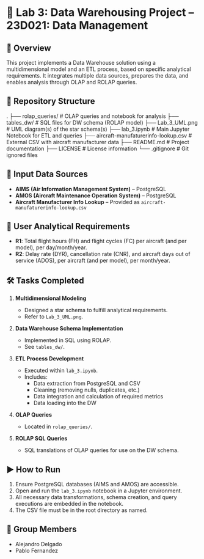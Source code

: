 # 🛫 Lab 3: Data Warehousing Project – 23D021: Data Management

## 📌 Overview

This project implements a Data Warehouse solution using a multidimensional model and an ETL process, based on specific analytical requirements. It integrates multiple data sources, prepares the data, and enables analysis through OLAP and ROLAP queries.

## 📁 Repository Structure

. ├── rolap_queries/ # OLAP queries and notebook for analysis ├── tables_dw/ # SQL files for DW schema (ROLAP model) ├── Lab_3_UML.png # UML diagram(s) of the star schema(s) ├── lab_3.ipynb # Main Jupyter Notebook for ETL and queries ├── aircraft-manufaturerinfo-lookup.csv # External CSV with aircraft manufacturer data ├── README.md # Project documentation ├── LICENSE # License information └── .gitignore # Git ignored files


## 🧩 Input Data Sources

- **AIMS (Air Information Management System)** – PostgreSQL
- **AMOS (Aircraft Maintenance Operation System)** – PostgreSQL
- **Aircraft Manufacturer Info Lookup** – Provided as `aircraft-manufaturerinfo-lookup.csv`

## 🎯 User Analytical Requirements

- **R1**: Total flight hours (FH) and flight cycles (FC) per aircraft (and per model), per day/month/year.
- **R2**: Delay rate (DYR), cancellation rate (CNR), and aircraft days out of service (ADOS), per aircraft (and per model), per month/year.

## 🛠️ Tasks Completed

1. **Multidimensional Modeling**  
   - Designed a star schema to fulfill analytical requirements.
   - Refer to `Lab_3_UML.png`.

2. **Data Warehouse Schema Implementation**  
   - Implemented in SQL using ROLAP.
   - See `tables_dw/`.

3. **ETL Process Development**  
   - Executed within `lab_3.ipynb`.
   - Includes:
     - Data extraction from PostgreSQL and CSV
     - Cleaning (removing nulls, duplicates, etc.)
     - Data integration and calculation of required metrics
     - Data loading into the DW

4. **OLAP Queries**  
   - Located in `rolap_queries/`.

5. **ROLAP SQL Queries**  
   - SQL translations of OLAP queries for use on the DW schema.

## ▶️ How to Run

1. Ensure PostgreSQL databases (AIMS and AMOS) are accessible.
2. Open and run the `lab_3.ipynb` notebook in a Jupyter environment.
3. All necessary data transformations, schema creation, and query executions are embedded in the notebook.
4. The CSV file must be in the root directory as named.

## 👥 Group Members

- Alejandro Delgado
- Pablo Fernandez

